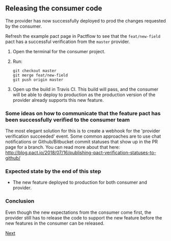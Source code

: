 ## Releasing the consumer code

The provider has now successfully deployed to prod the changes requested by the consumer.

Refresh the example pact page in Pactflow to see that the `feat/new-field` pact has a successful verification from the `master` provider.

1. Open the terminal for the consumer project.

1. Run:

    ```
    git checkout master
    git merge feat/new-field
    git push origin master
    ```

1. Open up the build in Travis CI. This build will pass, and the consumer will be able to deploy to production as the production version of the provider already supports this new feature.

### Some ideas on how to communicate that the feature pact has been successfully verified to the consumer team

The most elegant solution for this is to create a webhook for the 'provider verification succeeded' event. Some common approaches are to use chat notifications or Github/Bitbucket commit statuses that show up in the PR page for a branch. You can read more about that here: http://blog.pact.io/2018/07/16/publishing-pact-verification-statuses-to-github/

### Expected state by the end of this step

* The new feature deployed to production for both consumer and provider.

### Conclusion

Even though the new expectations from the consumer come first, the provider still has to release the code to support the new feature before the new features in the consumer can be released.

[Next](./07_conclusion.md)
